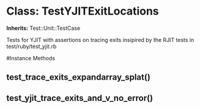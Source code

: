 # Class: TestYJITExitLocations
**Inherits:** Test::Unit::TestCase
    

Tests for YJIT with assertions on tracing exits insipired by the RJIT tests in
test/ruby/test_yjit.rb



#Instance Methods
## test_trace_exits_expandarray_splat() [](#method-i-test_trace_exits_expandarray_splat)

## test_yjit_trace_exits_and_v_no_error() [](#method-i-test_yjit_trace_exits_and_v_no_error)

